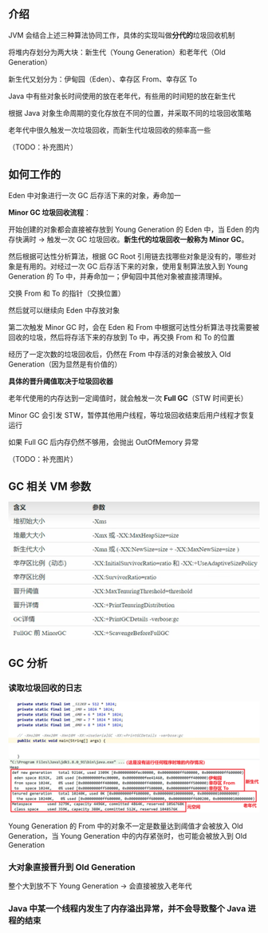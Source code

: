 ## 介绍

JVM 会结合上述三种算法协同工作，具体的实现叫做**分代的**垃圾回收机制

将堆内存划分为两大块：新生代（Young Generation）和老年代（Old Generation）

新生代又划分为：伊甸园（Eden）、幸存区 From、幸存区 To

Java 中有些对象长时间使用的放在老年代，有些用的时间短的放在新生代

根据 Java 对象生命周期的变化存放在不同的位置，并采取不同的垃圾回收策略

老年代中很久触发一次垃圾回收，而新生代垃圾回收的频率高一些

（TODO：补充图片）

## 如何工作的

Eden 中对象进行一次 GC 后存活下来的对象，寿命加一

**Minor GC 垃圾回收流程**：

开始创建的对象都会直接被存放到 Young Generation 的 Eden 中，当 Eden 的内存快满时 -> 触发一次 GC 垃圾回收。**新生代的垃圾回收一般称为 Minor GC**。

然后根据可达性分析算法，根据 GC Root 引用链去找哪些对象是没有的，哪些对象是有用的。对经过一次 GC 后存活下来的对象，使用复制算法放入到 Young Generation 的 To 中，并寿命加一；伊甸园中其他对象被直接清理掉。

交换 From 和 To 的指针（交换位置）

然后就可以继续向 Eden 中存放对象

第二次触发 Minor GC 时，会在 Eden 和 From 中根据可达性分析算法寻找需要被回收的垃圾，然后将存活下来的存放到 To 中，再交换 From 和 To 的位置

经历了一定次数的垃圾回收后，仍然在 From 中存活的对象会被放入 Old Generation（因为显然是有价值的）

**具体的晋升阈值取决于垃圾回收器**

老年代使用的内存达到一定阈值时，就会触发一次 **Full GC**（STW 时间更长）

Minor GC 会引发 STW，暂停其他用户线程，等垃圾回收结束后用户线程才恢复运行

如果 Full GC 后内存仍然不够用，会抛出 OutOfMemory 异常

（TODO：补充图片）

## GC 相关 VM 参数

![alt text](image-6.png)

## GC 分析

### 读取垃圾回收的日志

![alt text](image-7.png)

Young Generation 的 From 中的对象不一定是数量达到阈值才会被放入 Old Generation，当 Young Generation 中的内存紧张时，也可能会被放入到 Old Generation

### 大对象直接晋升到 Old Generation

整个大到放不下 Young Generation -> 会直接被放入老年代

### Java 中某一个线程内发生了内存溢出异常，并不会导致整个 Java 进程的结束